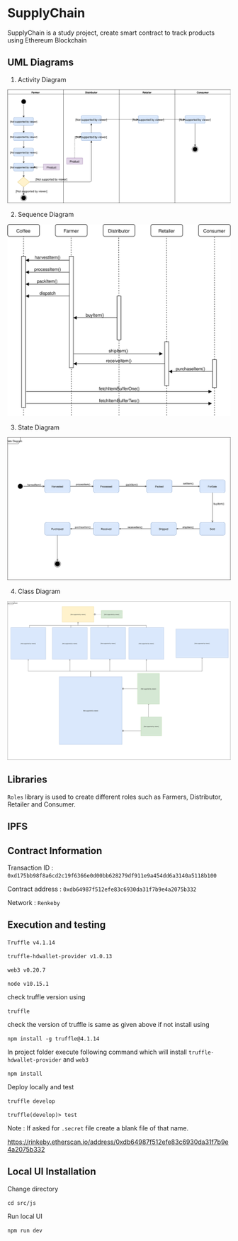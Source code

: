 # SupplyChain

SupplyChain is a study project, create smart contract to track products using Ethereum Blockchain

## UML Diagrams

1. Activity Diagram

![Activity Diagram](uml/SupplyChainActivityDiagram.svg "Activity Diagram")

2. Sequence Diagram

![Sequence Diagram](uml/SequenceDiagram.svg "Sequence Diagram")

3. State Diagram

![State Diagram](uml/StateDiagram.svg "State Diagram")

4. Class Diagram

![Class Diagram](uml/ClassDiagram.svg "Class Diagram")

## Libraries

 `Roles` library is used to create different roles such as Farmers, Distributor, Retailer and Consumer.

## IPFS

## Contract Information

Transaction ID : `0xd175bb98f8a6cd2c19f6366e0d00bb628279df911e9a454dd6a3140a5118b100`

Contract address : `0xdb64987f512efe83c6930da31f7b9e4a2075b332` 

Network : `Renkeby`

## Execution and testing
`Truffle v4.1.14`

`truffle-hdwallet-provider v1.0.13`

`web3 v0.20.7`

`node v10.15.1`

check truffle version using

`truffle`

check the version of truffle is same as given above if not install using 

`npm install -g truffle@4.1.14`

In project folder execute following command which will install `truffle-hdwallet-provider` and `web3`

`npm install `

Deploy locally and test

`truffle develop`

`truffle(develop)> test`

Note : If asked for `.secret` file create a blank file of that name.




https://rinkeby.etherscan.io/address/0xdb64987f512efe83c6930da31f7b9e4a2075b332

## Local UI Installation

Change directory

`cd src/js`

Run local UI

`npm run dev`

